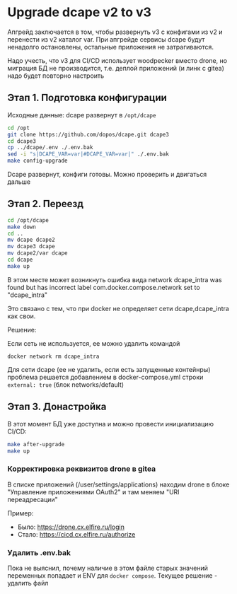 # Upgrade dcape v2 to v3

Апгрейд заключается в том, чтобы развернуть v3 с конфигами из v2 и перенести из v2 каталог var.
При апгрейде сервисы dcape будут ненадолго остановлены, остальные приложения не затрагиваются.

Надо учесть, что v3 для CI/CD использует woodpecker вместо drone, но миграция БД не производится, т.е. деплой приложений (и линк с gitea) надо будет повторно настроить

## Этап 1. Подготовка конфигурации

Исходные данные: dcape развернут в `/opt/dcape`

```sh
cd /opt
git clone https://github.com/dopos/dcape.git dcape3
cd dcape3
cp ../dcape/.env ./.env.bak
sed -i "s|DCAPE_VAR=var|#DCAPE_VAR=var|" ./.env.bak
make config-upgrade
```

Dcape развернут, конфиги готовы. Можно проверить и двигаться дальше

## Этап 2. Переезд

```sh
cd /opt/dcape
make down
cd ..
mv dcape dcape2
mv dcape3 dcape
mv dcape2/var dcape
cd dcape
make up
```

В этом месте может возникнуть ошибка вида
 network dcape_intra was found but has incorrect label com.docker.compose.network set to "dcape_intra"

Это связано с тем, что при docker не определяет сети dcape,dcape_intra как свои.

Решение:

Если сеть не используется, ее можно удалить командой
```
docker network rm dcape_intra
```

Для сети dcape (ее не удалить, если есть запущенные контейнры) проблема решается добавлением в docker-compose.yml строки `external: true` (блок networks/default)

## Этап 3. Донастройка

В этот момент БД уже доступна и можно провести инициализацию CI/CD:

```sh
make after-upgrade
make up
```

### Корректировка реквизитов drone в gitea

В списке приложений (/user/settings/applications) находим drone в блоке "Управление приложениями OAuth2"
и там меняем "URI переадресации"

Пример:
* Было: https://drone.cx.elfire.ru/login
* Стало: https://cicd.cx.elfire.ru/authorize

### Удалить .env.bak

Пока не выяснил, почему наличие в этом файле старых значений переменных попадает и ENV для `docker compose`. Текущее решение - удалить файл
